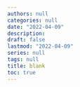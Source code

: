 ```yaml
---
authors: null
categories: null
date: "2022-04-09"
description: 
draft: false
lastmod: "2022-04-09"
series: null
tags: null
title: blank
toc: true
---
```


<!--more-->

